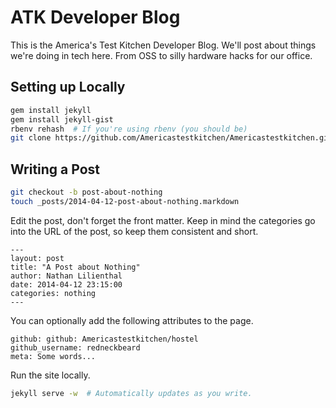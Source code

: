# ATK Developer Blog

This is the America's Test Kitchen Developer Blog. We'll post about things we're doing in tech here. From OSS to silly hardware hacks for our office.

## Setting up Locally

```sh
gem install jekyll
gem install jekyll-gist
rbenv rehash  # If you're using rbenv (you should be)
git clone https://github.com/Americastestkitchen/Americastestkitchen.github.io
```

## Writing a Post

```sh
git checkout -b post-about-nothing
touch _posts/2014-04-12-post-about-nothing.markdown
```

Edit the post, don't forget the front matter. Keep in mind the categories go into the URL of the post, so keep them consistent and short.
```
---
layout: post
title: "A Post about Nothing"
author: Nathan Lilienthal
date: 2014-04-12 23:15:00
categories: nothing
---
```

You can optionally add the following attributes to the page.

```
github: github: Americastestkitchen/hostel
github_username: redneckbeard
meta: Some words...
```

Run the site locally.

```sh
jekyll serve -w  # Automatically updates as you write.
```
